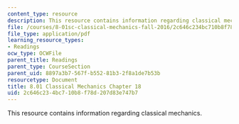 ```yaml
---
content_type: resource
description: This resource contains information regarding classical mechanics.
file: /courses/8-01sc-classical-mechanics-fall-2016/2c646c234bc710b8f78d207d83e747b7_MIT8_01F16_chapter18.pdf
file_type: application/pdf
learning_resource_types:
- Readings
ocw_type: OCWFile
parent_title: Readings
parent_type: CourseSection
parent_uid: 8897a3b7-567f-b552-81b3-2f8a1de7b53b
resourcetype: Document
title: 8.01 Classical Mechanics Chapter 18
uid: 2c646c23-4bc7-10b8-f78d-207d83e747b7
---
```

This resource contains information regarding classical mechanics.